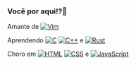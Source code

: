 ### Você por aqui!?🦀
Amante de [![Vim](https://img.shields.io/badge/-Vim-brightgreen)](https://www.vim.org/)

Aprendendo  [![C](https://img.shields.io/badge/-C-blue)](https://en.wikipedia.org/wiki/C_(programming_language)) [![C++](https://img.shields.io/badge/-C%2B%2B-blue)](https://en.wikipedia.org/wiki/C%2B%2B) e [![Rust](https://img.shields.io/badge/-Rust-orange)](https://www.rust-lang.org/)

Choro em [![HTML](https://img.shields.io/badge/-HTML-orange)](https://developer.mozilla.org/en-US/docs/Web/HTML) [![CSS](https://img.shields.io/badge/-CSS-blue)](https://developer.mozilla.org/en-US/docs/Web/CSS) e  [![JavaScript](https://img.shields.io/badge/-JavaScript-yellow)](https://developer.mozilla.org/en-US/docs/Web/JavaScript)
